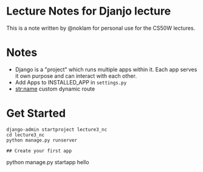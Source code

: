 # Lecture Notes for Djanjo lecture
This is a note written by @noklam for personal use for the CS50W lectures.

# Notes
* Django is a "project" which runs multiple apps within it. Each app serves it own purpose and can interact with each other.
* Add Apps to INSTALLED_APP in `settings.py`
* <str:name> custom dynamic route

# Get Started
```
django-admin startproject lecture3_nc
cd lecture3_nc
python manage.py runserver

## Create your first app
```
python manage.py startapp hello
```